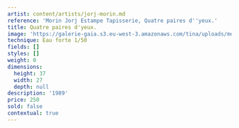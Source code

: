 ```yaml
---
artist: content/artists/jorj-morin.md
reference: 'Morin Jorj Estampe Tapisserie, Quatre paires d''yeux.'
title: Quatre paires d'yeux.
image: 'https://galerie-gaia.s3.eu-west-3.amazonaws.com/tina/uploads/morin-jorj-estampe-tapisserie/GALERIE GAIA.J.MORIN.QUATRE PAIRES D YEUX.37x27.jpg'
technique: Eau forte 1/50
fields: []
styles: []
weight: 0
dimensions:
  height: 37
  width: 27
  depth: null
description: '1989'
price: 250
sold: false
contextual: true
---
```


